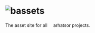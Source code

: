 # ![bassets](https://bassets.github.io/bassets-logo.svg)
The asset site for all <img src="https://bassets.github.io/barlogo.svg" width="15px">arhatsor projects.
